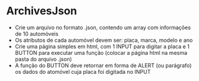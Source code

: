  # ArchivesJson

- Crie um arquivo no formato .json, contendo um array com informações de 10 automóveis
- Os atributos de cada automóvel devem ser: placa, marca, modelo e ano
- Crie uma página simples em html, com 1 INPUT para digitar a placa e 1 BUTTON para executar uma função (colocar a página html na mesma pasta do arquivo .json)
- A função do BUTTON deve retornar em forma de ALERT (ou parágrafo) os dados do atomóvel cuja placa foi digitada no INPUT
